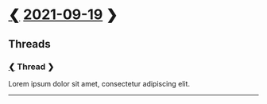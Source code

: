 # [❮][1] [2021-09-19][2] ❯

## Threads

### <wbr id=thread> [❮][3] Thread ❯

Lorem ipsum dolor sit amet, consectetur adipiscing elit.

<footer><link href=../../../style.css rel=stylesheet><hr></footer>

[1]: ../../08/20/20210820.md

[2]: ../../2021.md#september

[3]: ../../../2020/08/20/20200820.md#thread
